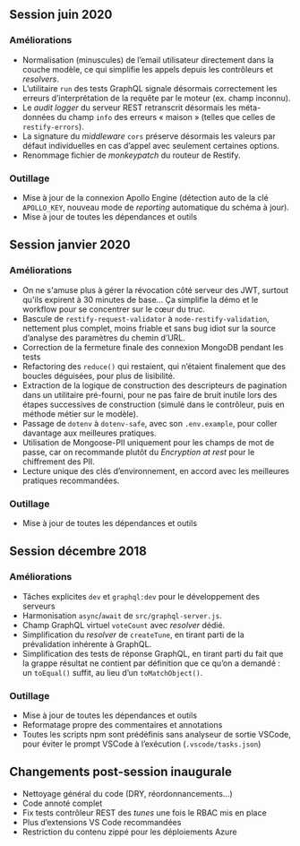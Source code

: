 ## Session juin 2020

### Améliorations

- Normalisation (minuscules) de l’email utilisateur directement dans la couche
  modèle, ce qui simplifie les appels depuis les contrôleurs et _resolvers_.
- L’utilitaire `run` des tests GraphQL signale désormais correctement les
  erreurs d’interprétation de la requête par le moteur (ex. champ inconnu).
- Le _audit logger_ du serveur REST retranscrit désormais les méta-données du
  champ `info` des erreurs « maison » (telles que celles de `restify-errors`).
- La signature du _middleware_ `cors` préserve désormais les valeurs par défaut
  individuelles en cas d’appel avec seulement certaines options.
- Renommage fichier de _monkeypatch_ du routeur de Restify.

### Outillage

- Mise à jour de la connexion Apollo Engine (détection auto de la clé
  `APOLLO_KEY`, nouveau mode de _reporting_ automatique du schéma à jour).
- Mise à jour de toutes les dépendances et outils

## Session janvier 2020

### Améliorations

- On ne s'amuse plus à gérer la révocation côté serveur des JWT, surtout qu'ils
  expirent à 30 minutes de base… Ça simplifie la démo et le workflow pour se
  concentrer sur le cœur du truc.
- Bascule de `restify-request-validator` à `node-restify-validation`, nettement
  plus complet, moins friable et sans bug idiot sur la source d’analyse des
  paramètres du chemin d’URL.
- Correction de la fermeture finale des connexion MongoDB pendant les tests
- Refactoring des `reduce()` qui restaient, qui n’étaient finalement que des
  boucles déguisées, pour plus de lisibilité.
- Extraction de la logique de construction des descripteurs de pagination dans
  un utilitaire pré-fourni, pour ne pas faire de bruit inutile lors des étapes
  successives de construction (simulé dans le contrôleur, puis en méthode métier
  sur le modèle).
- Passage de `dotenv` à `dotenv-safe`, avec son `.env.example`, pour coller
  davantage aux meilleures pratiques.
- Utilisation de Mongoose-PII uniquement pour les champs de mot de passe, car on
  recommande plutôt du _Encryption at rest_ pour le chiffrement des PII.
- Lecture unique des clés d’environnement, en accord avec les meilleures
  pratiques recommandées.

### Outillage

- Mise à jour de toutes les dépendances et outils

## Session décembre 2018

### Améliorations

- Tâches explicites `dev` et `graphql:dev` pour le développement des serveurs
- Harmonisation `async`/`await` de `src/graphql-server.js`.
- Champ GraphQL virtuel `voteCount` avec _resolver_ dédié.
- Simplification du _resolver_ de `createTune`, en tirant parti de la
  prévalidation inhérente à GraphQL.
- Simplification des tests de réponse GraphQL, en tirant parti du fait que la
  grappe résultat ne contient par définition que ce qu’on a demandé : un
  `toEqual()` suffit, au lieu d’un `toMatchObject()`.

### Outillage

- Mise à jour de toutes les dépendances et outils
- Reformatage propre des commentaires et annotations
- Toutes les scripts npm sont prédéfinis sans analyseur de sortie VSCode, pour
  éviter le prompt VSCode à l’exécution (`.vscode/tasks.json`)

## Changements post-session inaugurale

- Nettoyage général du code (DRY, réordonnancements…)
- Code annoté complet
- Fix tests contrôleur REST des _tunes_ une fois le RBAC mis en place
- Plus d’extensions VS Code recommandées
- Restriction du contenu zippé pour les déploiements Azure
